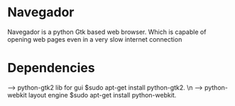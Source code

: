# Navegador
Navegador is a python Gtk based web browser. Which is capable of opening web pages even in a very slow internet connection


# Dependencies
--> python-gtk2 lib for gui $sudo apt-get install python-gtk2. \n
--> python-webkit layout engine $sudo apt-get install python-webkit.
